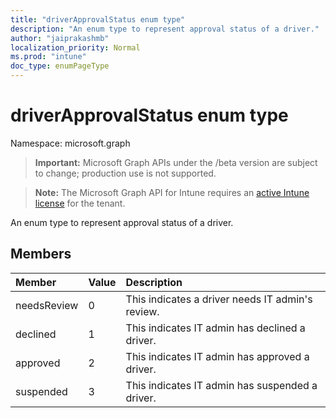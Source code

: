 ```yaml
---
title: "driverApprovalStatus enum type"
description: "An enum type to represent approval status of a driver."
author: "jaiprakashmb"
localization_priority: Normal
ms.prod: "intune"
doc_type: enumPageType
---
```


# driverApprovalStatus enum type

Namespace: microsoft.graph

> **Important:** Microsoft Graph APIs under the /beta version are subject to change; production use is not supported.

> **Note:** The Microsoft Graph API for Intune requires an [active Intune license](https://go.microsoft.com/fwlink/?linkid=839381) for the tenant.

An enum type to represent approval status of a driver.

## Members
|Member|Value|Description|
|:---|:---|:---|
|needsReview|0|This indicates a driver needs IT admin's review.|
|declined|1|This indicates IT admin has declined a driver.|
|approved|2|This indicates IT admin has approved a driver.|
|suspended|3|This indicates IT admin has suspended a driver.|
